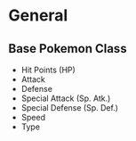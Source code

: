 # General
## Base Pokemon Class
* Hit Points (HP)
* Attack
* Defense
* Special Attack (Sp. Atk.)
* Special Defense (Sp. Def.)
* Speed
* Type